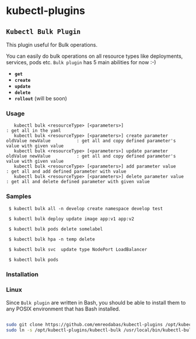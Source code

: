 # kubectl-plugins

## `Kubectl Bulk Plugin`

This plugin useful for Bulk operations.

You can easily do bulk operations on all resource types like deployments, services, pods etc.
`Bulk plugin` has 5 main abilities for now :-)
 - **`get`**
 - **`create`**
 - **`update`**
 - **`delete`**
 - **`rollout`** (will be soon)

### Usage 

```
   kubectl bulk <resourceType> [<parameters>]                                             : get all in the yaml
   kubectl bulk <resourceType> [<parameters>] create parameter oldValue newValue          : get all and copy defined parameter's value with given value
   kubectl bulk <resourceType> [<parameters>] update parameter oldValue newValue          : get all and copy defined parameter's value with given value
   kubectl bulk <resourceType> [<parameters>] add parameter value                         : get all and add defined parameter with value
   kubectl bulk <resourceType> [<parameters>] delete parameter value                      : get all and delete defined parameter with given value                

``` 
### Samples

```   
 $ kubectl bulk all -n develop create namespace develop test
 
 $ kubectl bulk deploy update image app:v1 app:v2
 
 $ kubectl bulk pods delete somelabel 
 
 $ kubectl bulk hpa -n temp delete 
 
 $ kubectl bulk svc  update type NodePort LoadBalancer
 
 $ kubectl bulk pods 

```

### Installation 


### Linux

Since `Bulk plugin` are written in Bash, you should be able to install
them to any POSIX environment that has Bash installed.

``` bash

sudo git clone https://github.com/emreodabas/kubectl-plugins /opt/kubectl-plugins
sudo ln -s /opt/kubectl-plugins/kubectl-bulk /usr/local/bin/kubectl-bulk

```
